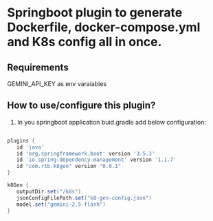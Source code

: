 # Springboot plugin to generate Dockerfile, docker-compose.yml and K8s config all in once.

## Requirements
GEMINI_API_KEY as env varaiables

## How to use/configure this plugin?

 1. In you springboot application buid.gradle add below configuration:
 ```build.gradle

plugins {
    id 'java'
    id 'org.springframework.boot' version '3.5.3'
    id 'io.spring.dependency-management' version '1.1.7'
    id "com.rtb.k8gen" version "0.0.1"
}

k8Gen {
    outputDir.set("/k8s")
    jsonConfigFilePath.set("k8-gen-config.json")
    model.set("gemini-2.5-flash")
}
```

